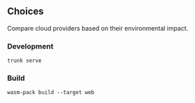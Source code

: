 ## Choices

Compare cloud providers based on their environmental impact.

### Development

`trunk serve`

### Build

`wasm-pack build --target web`
